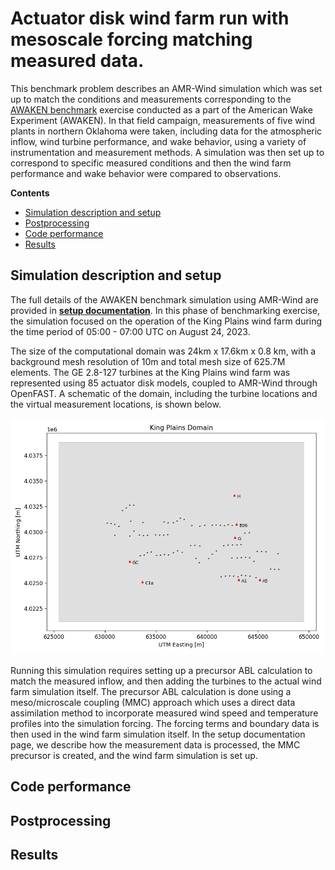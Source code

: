 <!-- This file is automatically compiled into the website. Please copy linked files into .website_src/ paths to enable website rendering -->

# Actuator disk wind farm run with mesoscale forcing matching measured data.

This benchmark problem describes an AMR-Wind simulation which was set up to match the conditions and measurements corresponding to the [AWAKEN benchmark](https://awaken-benchmark.readthedocs.io/en/latest/) exercise conducted as a part of the American Wake Experiment (AWAKEN).  In that field campaign, measurements of five wind plants in northern Oklahoma were taken, including data for the atmospheric inflow, wind turbine performance, and wake behavior, using a variety of instrumentation and measurement methods.  A simulation was then set up to correspond to specific measured conditions and then the wind farm performance and wake behavior were compared to observations.


**Contents**

- [Simulation description and setup](#simulation-description-and-setup)
- [Postprocessing](#postprocessing)
- [Code performance](#code-performance)
- [Results](#results)

## Simulation description and setup

The full details of the AWAKEN benchmark simulation using AMR-Wind are provided in [**setup documentation**](setup/README.md).  In this phase of benchmarking exercise, the simulation focused on the operation of the King Plains wind farm during the time period of 05:00 - 07:00 UTC on August 24, 2023.

The size of the computational domain was 24km x 17.6km x 0.8 km, with a background mesh resolution of 10m and total mesh size of 625.7M elements.  The GE 2.8-127 turbines at the King Plains wind farm was represented using 85 actuator disk models, coupled to AMR-Wind through OpenFAST.  A schematic of the domain, including the turbine locations and the virtual measurement locations, is shown below.

![domain](setup/KP_Domain_lidar.png)

Running this simulation requires setting up a precursor ABL calculation to match the measured inflow, and then adding the turbines to the actual wind farm simulation itself.  The precursor ABL calculation is done using a meso/microscale coupling (MMC) approach which uses a direct data assimilation method to incorporate measured wind speed and temperature profiles into the simulation forcing.  The forcing terms and boundary data is then used in the wind farm simulation itself.  In the setup documentation page, we describe how the measurement data is processed, the MMC precursor is created, and the wind farm simulation is set up.

## Code performance

## Postprocessing

## Results

